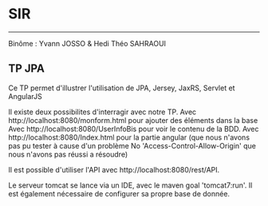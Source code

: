 # SIR
------------------
Binôme : Yvann JOSSO & Hedi Théo SAHRAOUI

## TP JPA

Ce TP permet d'illustrer l'utilisation de JPA, Jersey, JaxRS, Servlet et AngularJS

Il existe deux possibilites d'interragir avec notre TP.
Avec http://localhost:8080/monform.html pour ajouter des éléments dans la base
Avec http://localhost:8080/UserInfoBis pour voir le contenu de la BDD.
Avec http://localhost:8080/Index.html pour la partie angular (que nous n'avons pas pu tester à cause d'un problème No 'Access-Control-Allow-Origin' que nous n'avons pas réussi a résoudre)

Il est possible d'utiliser l'API avec http://localhost:8080/rest/API.

Le serveur tomcat se lance via un IDE, avec le maven goal 'tomcat7:run'.
Il est également nécessaire de configurer sa propre base de donnée.
